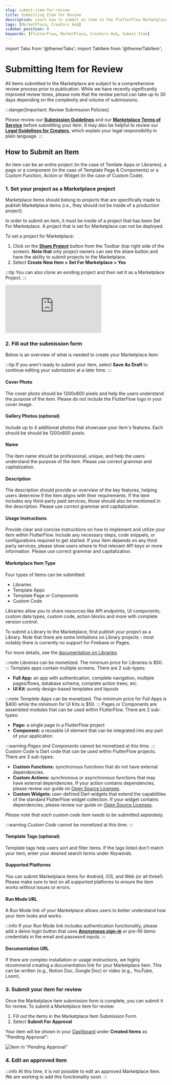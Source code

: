 ```yaml
---
slug: submit-item-for-reivew
title: Submitting Item for Review
description: Learn how to submit an item to the FlutterFlow Marketplace.
tags: [MarketPlace, Creators Hub]
sidebar_position: 0
keywords: [FlutterFlow, MarketPlace, Creators Hub, Submit Item]
---
```

import Tabs from '@theme/Tabs';
import TabItem from '@theme/TabItem';

# Submitting Item for Review

All items submitted to the Marketplace are subject to a comprehensive review process prior to publication. While we have recently significantly improved review times, please note that the review period can take up to 30 days depending on the complexity and volume of submissions.

:::danger[Important: Review Submission Policies]

Please review our [**Submission Guidelines**](submission-criteria.md) and our [**Marketplace Terms of Service**](https://flutterflow.io/tos-marketplace) before submitting your item. It may also be helpful to review our [**Legal Guidelines for Creators**](legal-guidelines-for-creators.md), which explain your legal responsibility in plain language.
:::

## How to Submit an Item

An item can be an enitre project (in the case of Temlate Apps or Libraries), a page or a component (in the case of Template Page & Components) or a Custom Function, Action or Widget (in the case of Custom Code).

### 1. Set your project as a Marketplace project

Marketplace items should belong to projects that are specifically made to publish Marketplace items (i.e., they should not be inside of a production project).

In order to submit an item, it must be inside of a project that has been Set For Marketplace. A project that is set for Marketplace can not be deployed.

To set a project for Marketplace:

1. Click on the [**Share Project**](../../intro/ff-ui/toolbar.md#share-project) button from the Toolbar (top right side of the screen). **Note that** only project owners can see the share button and have the ability to submit projects to the Marketplace.
2. Select **Create New Item > Set For Marketplace > Yes**

:::tip
You can also clone an existing project and then set it as a Marketplace Project.
:::

<div style={{
    position: 'relative',
    paddingBottom: 'calc(56.67989417989418% + 41px)', // Keeps the aspect ratio and additional padding
    height: 0,
    width: '100%'}}>
    <iframe 
        src="https://www.loom.com/embed/238389017ff242db9e1e81c665f0dd16?sid=c227f4ad-9851-4a79-acde-2ff0b6fa6324"
        title=""
        style={{
            position: 'absolute',
            top: 0,
            left: 0,
            width: '100%',
            height: '100%',
            colorScheme: 'light'
        }}
        frameborder="0"
        loading="lazy"
        webkitAllowFullScreen
        mozAllowFullScreen
        allowFullScreen
        allow="clipboard-write">
    </iframe>
</div>
<p></p>

### 2. Fill out the submission form

Below is an overview of what is needed to create your Marketplace item:

:::tip
If you aren't ready to submit your item, select **Save As Draft** to continue editing your submission at a later time.
:::

#### Cover Photo

The cover photo should be 1200x800 pixels and help the users understand the purpose of the item. Please do not include the FlutterFlow logo in your cover image.

#### Gallery Photos (optional)

Include up to 4 additional photos that showcase your item's features. Each should be should be 1200x800 pixels.

#### Name

The item name should be professional, unique, and help the users understand the purpose of the item. Please use correct grammar and capitalization.

#### Description

The description should provide an overview of the key features, helping users determine if the item aligns with their requirements. If the item includes any third-party paid services, those should also be mentioned in the description. Please use correct grammar and capitalization.

#### Usage Instructions

Provide clear and concise instructions on how to implement and utilize your item within FlutterFlow. Include any necessary steps, code snippets, or configurations required to get started. If your item depends on any third party services, please show users where to find relevant API keys or more information. Please use correct grammar and capitalization.

#### Marketplace Item Type

Four types of items can be submitted:

- Libraries
- Template Apps
- Template Page or Components
- Custom Code 


<Tabs>
<TabItem value="1" label="Libraries" default>
Libraries allow you to share resources like API endpoints, UI components, custom data types, custom code, action blocks and more with complete version control.

To submit a Library to the Marketplace, first publish your project as a Library. Note that there are some limitations on Library projects - most notably there is currently no support for Firebase or Pages.

For more details, see the [documentation on Libraries](/docs/resources/projects/libraries.md).

:::note
*Libraries* can be monetized. The minimum price for Libraries is $50.
:::
</TabItem>
<TabItem value="2" label="Template App" default>
Template apps contain multiple screens. There are 2 sub-types:

- **Full App:** an app with authentication, complete navigation, multiple pages/flows, database schema, complete action trees, etc.
- **UI Kit**: purely design-based templates and layouts

:::note
*Template Apps* can be monetized. The minimum price for Full Apps is $400 while the minimum for UI Kits is $50.
:::
</TabItem>
<TabItem value="3" label="Page or Component">
Pages or Components are assembled modules that can be used within FlutterFlow. There are 2 sub-types:

- **Page:** a single page in a FlutterFlow project
- **Component:** a reusable UI element that can be integrated into any part of your application

:::warning
*Pages and Components* cannot be monetized at this time.
:::
</TabItem>
<TabItem value="4" label="Custom Code">
Custom Code is Dart code that can be used within FlutterFlow projects. There are 3 sub-types:

- **Custom Functions:** synchronous functions that do not have external dependencies.
- **Custom Actions:** synchronous or asynchronous functions that may have external dependencies. If your action contains dependencies, please review our guide on [Open Source Licenses](legal-guidelines-for-creators.md).
- **Custom Widgets:** user-defined Dart widgets that extend the capabilities of the standard FlutterFlow widget collection. If your widget contains dependencies, please review our guide on [Open Source Licenses](legal-guidelines-for-creators.md).

*Please note that each custom code item needs to be submitted separately.*

:::warning
*Custom Code* cannot be monetized at this time.
:::
</TabItem>
</Tabs>


#### Template Tags (optional)

Template tags help users sort and filter items. If the tags listed don't match your item, enter your desired search terms under *Keywords*.

#### Supported Platforms

You can submit Marketplace items for Android, iOS, and Web (or all three!). Please make sure to test on all supported platforms to ensure the item works without issues or errors.

#### Run Mode URL

A Run Mode link of your Marketplace allows users to better understand how your item looks and works.

:::info
If your Run Mode link includes authentication functionality, please add a demo login button that uses [**Anonymous sign-in**](../../ff-integrations/authentication/firebase-auth/anonymous-login.md) or pre-fill demo credentials in the email and password inputs.
:::

#### Documentation URL

If there are complex installation or usage instructions, we highly recommend creating a documentation link for your Marketplace item. This can be written (e.g., Notion Doc, Google Doc) or video (e.g., YouTube, Loom).

### 3. Submit your item for review

Once the Marketplace item submission form is complete, you can submit it for review. To submit a Marketplace item for review:

1. Fill out the items in the Marketplace Item Submission Form
2. Select **Submit For Approval**

Your item will be shown in your [Dashboard](https://marketplace.flutterflow.io/dashboard) under **Created Items** as "Pending Approval":

![Item in "Pending Approval"](../imgs/image.avif)

### 4. Edit an approved item
:::info
At this time, it is not possible to edit an approved Marketplace Item. We are working to add this functionality soon.
:::